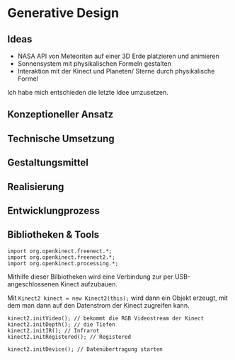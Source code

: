 # Generative Design

## Ideas
- NASA API von Meteoriten auf einer 3D Erde platzieren und animieren
- Sonnensystem mit physikalischen Formeln gestalten
- Interaktion mit der Kinect und Planeten/ Sterne durch physikalische Formel

Ich habe mich entschieden die letzte Idee umzusetzen.

## Konzeptioneller Ansatz

## Technische Umsetzung

## Gestaltungsmittel

## Realisierung

## Entwicklungprozess

## Bibliotheken & Tools
```
import org.openkinect.freenect.*;
import org.openkinect.freenect2.*;
import org.openkinect.processing.*;
```
Mithilfe dieser Bilbiotheken wird eine Verbindung zur per USB-angeschlossenen Kinect aufzubauen.

Mit `Kinect2 kinect = new Kinect2(this);` wird dann ein Objekt erzeugt, mit dem man dann auf den Datenstrom der Kinect zugreifen kann.
```
kinect2.initVideo(); // bekommt die RGB Videostream der Kinect
kinect2.initDepth(); // die Tiefen
kinect2.initIR(); // Infrarot
kinect2.initRegistered(); // Registered

kinect2.initDevice(); // Datenübertragung starten
```